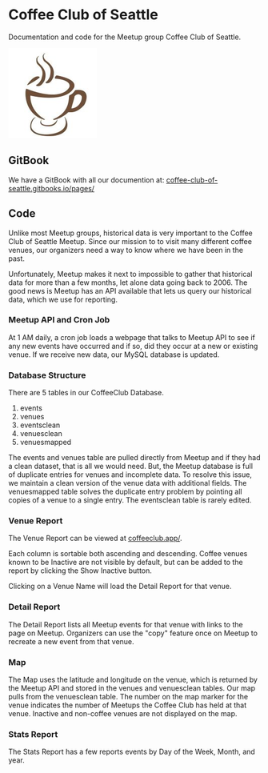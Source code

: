 # Coffee Club of Seattle

Documentation and code for the Meetup group Coffee Club of Seattle.

![Coffee Club of Seattle](coffee-club-logo.jpeg "Coffee Club of Seattle")

## GitBook

We have a GitBook with all our documention at:
[coffee-club-of-seattle.gitbooks.io/pages/](https://coffee-club-of-seattle.gitbooks.io/pages/)

## Code

Unlike most Meetup groups, historical data is very important to the Coffee Club of Seattle Meetup. Since our mission to to visit many different coffee venues, our organizers need a way to know where we have been in the past.

Unfortunately, Meetup makes it next to impossible to gather that historical data for more than a few months, let alone data going back to 2006. The good news is Meetup has an API available that lets us query our historical data, which we use for reporting.

### Meetup API and Cron Job

At 1 AM daily, a cron job loads a webpage that talks to Meetup API to see if any new events have occurred and if so, did they occur at a new or existing venue. If we receive new data, our MySQL database is updated.

### Database Structure

There are 5 tables in our CoffeeClub Database.

1.  events
2.  venues
3.  eventsclean
4.  venuesclean
5.  venuesmapped

The events and venues table are pulled directly from Meetup and if they had a clean dataset, that is all we would need. But, the Meetup database is full of duplicate entries for venues and incomplete data. To resolve this issue, we maintain a clean version of the venue data with additional fields. The venuesmapped table solves the duplicate entry problem by pointing all copies of a venue to a single entry. The eventsclean table is rarely edited.

### Venue Report

The Venue Report can be viewed at
[coffeeclub.app/](https://coffeeclub.app/).

Each column is sortable both ascending and descending. Coffee venues known to be Inactive are not visible by default, but can be added to the report by clicking the Show Inactive button.

Clicking on a Venue Name will load the Detail Report for that venue.

### Detail Report

The Detail Report lists all Meetup events for that venue with links to the page on Meetup. Organizers can use the "copy" feature once on Meetup to recreate a new event from that venue.

### Map

The Map uses the latitude and longitude on the venue, which is returned by the Meetup API and stored in the venues and venuesclean tables. Our map pulls from the venuesclean table. The number on the map marker for the venue indicates the number of Meetups the Coffee Club has held at that venue. Inactive and non-coffee venues are not displayed on the map.

### Stats Report

The Stats Report has a few reports events by Day of the Week, Month, and year.

